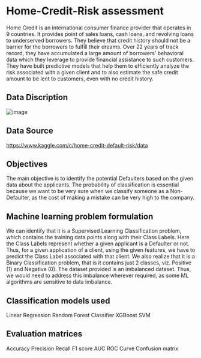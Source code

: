 ﻿# Home-Credit-Risk assessment

Home Credit is an international consumer finance provider that operates in 9 countries. It provides point of sales loans, cash loans, and revolving loans to underserved borrowers.
They believe that credit history should not be a barrier for the borrowers to fulfill their dreams. Over 22 years of track record, they have accumulated a large amount of borrowers’ behavioral data which they leverage to provide financial assistance to such customers. They have built predictive models that help them to efficiently analyze the risk associated with a given client and to also estimate the safe credit amount to be lent to customers, even with no credit history.
## Data Discription 
![image](https://user-images.githubusercontent.com/81591745/147472346-3f0d64b4-d71c-4860-a9cb-832cb4ef6efb.png)

## Data Source
https://www.kaggle.com/c/home-credit-default-risk/data

## Objectives
The main objective is to identify the potential Defaulters based on the given data about the applicants.
The probability of classification is essential because we want to be very sure when we classify someone as a Non-Defaulter, as the cost of making a mistake can be very high to the company.

## Machine learning problem formulation 
We can identify that it is a Supervised Learning Classification problem, which contains the training data points along with their Class Labels. Here the Class Labels represent whether a given applicant is a Defaulter or not. Thus, for a given application of a client, using the given features, we have to predict the Class Label associated with that client.
We also realize that it is a Binary Classification problem, that is it contains just 2 classes, viz. Positive (1) and Negative (0).
The dataset provided is an imbalanced dataset. Thus, we would need to address this imbalance wherever required, as some ML algorithms are sensitive to data imbalance.

## Classification models used
Linear Regression
Random Forest Classifier
XGBoost
SVM

## Evaluation matrices
Accuracy
Precision
Recall
F1 score
AUC ROC Curve
Confusion matrix
